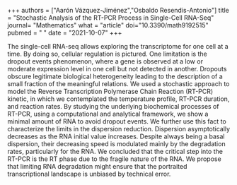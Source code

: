 +++ 
authors = ["Aarón Vázquez-Jiménez","Osbaldo Resendis-Antonio"] 
title = "Stochastic Analysis of the RT-PCR Process in Single-Cell RNA-Seq" 
journal= "Mathematics" 
what = "article" 
doi="10.3390/math9192515" 
pubmed = " " 
date = "2021-10-07" 
+++

The single-cell RNA-seq allows exploring the transcriptome for one cell at a time. By doing so, cellular regulation is pictured. One limitation is the dropout events phenomenon, where a gene is observed at a low or moderate expression level in one cell but not detected in another. Dropouts obscure legitimate biological heterogeneity leading to the description of a small fraction of the meaningful relations. We used a stochastic approach to model the Reverse Transcription Polymerase Chain Reaction (RT-PCR) kinetic, in which we contemplated the temperature profile, RT-PCR duration, and reaction rates. By studying the underlying biochemical processes of RT-PCR, using a computational and analytical framework, we show a minimal amount of RNA to avoid dropout events. We further use this fact to characterize the limits in the dispersion reduction. Dispersion asymptotically decreases as the RNA initial value increases. Despite always being a basal dispersion, their decreasing speed is modulated mainly by the degradation rates, particularly for the RNA. We concluded that the critical step into the RT-PCR is the RT phase due to the fragile nature of the RNA. We propose that limiting RNA degradation might ensure that the portraited transcriptional landscape is unbiased by technical error.

